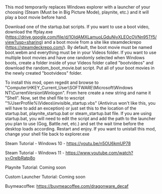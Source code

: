 This mod temporarily replaces Windows explorer with a launcher of your choosing (Steam (Must be in Big Picture Mode), playnite, etc.) and it will play a boot movie before hand.

Download one of the startup.bat scripts. If you want to use a boot video, download the ffplay.exe (https://drive.google.com/file/d/1OIdAMXLamuoLGduNiyXLEOcOVNn95Tf5/view?usp=sharing) and a boot movie from a site like steamdeckrepo (https://steamdeckrepo.com/). By default, the boot movie must be named boot.webm and everything must be in your Videos folder. If you want to use multiple boot movies and have one randomly selected when Windows boots, create a folder inside of your Videos folder called "bootvideos" and download the random_boot_movie.bat script. Put all of your boot movies in the newly created "bootvideos" folder.

To install this mod, open regedit and browse to "Computer\HKEY_Current_User\SOFTWARE\Microsoft\Windows NT\CurrentVersion\Winlogon\". From here create a new string and name it "Shell". Now, set the shell file to wscript "%UserProfile%\Videos\invisible_startup.vbs" (Antivirus won't like this, you will have to add an exception) or just set this to the location of the startup.bat, playnite_startup.bat or steam_startup.bat file. If you are using startup.bat, you will need to edit the script and add the path to the launcher you plan to use (Gog, Battle.net, etc.) and set the wait time before the desktop loads according. Restart and enjoy. If you want to unistall this mod, change your shell file back to explorer.exe

Steam Tutorial - Windows 10 - https://youtu.be/n5OU6kmUP78

Steam Tutorial - Windows 11 - https://www.youtube.com/watch?v=OrelbRatp8o



Playnite Tutorial: Coming soon

Custom Launcher Tutorial: Coming soon



Buymeacoffee: https://buymeacoffee.com/dragonware_decaf
